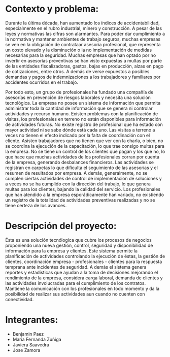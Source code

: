 # Contexto y problema:

 Durante la última década, han aumentado los índices de accidentabilidad, especialmente en el rubro industrial, minero y construcción. A pesar de las leyes y normativas las cifras son alarmantes. Para poder dar cumplimiento a la normativa y mantener ambientes de trabajo seguros, muchas empresas se ven en la obligación de contrataar asesoría profesional, que representa un costo elevado y la disminución o la no implementación de medidas necesarias para la seguridad. Muchas empresas que han optado por no invertir en asesorías preventivas se han visto expuestas a multas por parte de las entidades fiscalizadoras, gastos, bajas en producción, alzas en pago de cotizaciones, entre otros. A demás de verse expuestos a posibles demandas y pagos de indemnizaciones a los trabajadores y familiares por accidentes ocurridos en el trabajo.

Por todo esto, un grupo de profesionales ha fundado una compañía de asesorías en prevención de riesgos laborales y necesita una solución tecnológica.
La empresa no posee un sistema de información que permita administrar toda la cantidad de información que se genera ni controlar actividades y recurso humano.
Existen problemas con la planificación de visitas, los profesionales en terreno no están disponibles para información de actividades futuras.
No existe registro de profesional que ha estado con mayor actividad ni se sabe dónde está cada uno.
Las visitas a terreno a veces no tienen el efecto indicado por la falta de coordinación con el cliente. Asisten trabajadores que no tienen que ver con la charla, o bien, no se coordina la ejecución de la capacitación, lo que trae consigo multas para la empresa. No se tiene un control de los clientes que pagan y los que no, lo que hace que muchas actividades de los profesionales corran por cuenta de la empresa, generando desbalances financieros. Las actividades se registran en carpetas lo que dificulta el seguimiento de las asesorías y el resumen de resultados por empresa. A demás, generalmente, no se cumplen ciertas actividades de control de implementacion de soluciones y a veces no se ha cumplido con la dirección del trabajo, lo que genera multas para los clientes, bajando la calidad del servicio. Los profesionales que han atendido a la empresa esporádicamente han variado, no existiendo un registro de la totalidad de actividades preventivas realizadas y no se tiene certeza de los avances.



# Descripción del proyecto:

  Ésta es una solución tecnólogica que cubre los procesos de negocios proponiendo una nueva gestión, control, seguridad y disponibilidad de información para la empresa y clientes.
  Este sistema permite la planificación de actividades controlando la ejecución de éstas, la gestión de clientes, coordinación empresa - profesionales - clientes para la respuesta temprana ante incidentes de seguridad. 
  A demás el sistema genera reportes y estadísticas que ayudan a la toma de decisiones mejorando el rendimiento de la empresa, considera carga laboral, demanda de clientes y las actividades involucradas para el cumplimiento de los contratos. Mantiene la comunicación con los profesionales en todo momento y da la posibilidad de realizar sus actividades aun cuando no cuenten con conectividad.

# Integrantes: 
  - Benjamin Paez
  - Maria Fernanda Zuñiga
  - Javiera Saavedra
  - Jose Zamora
  
 
 
